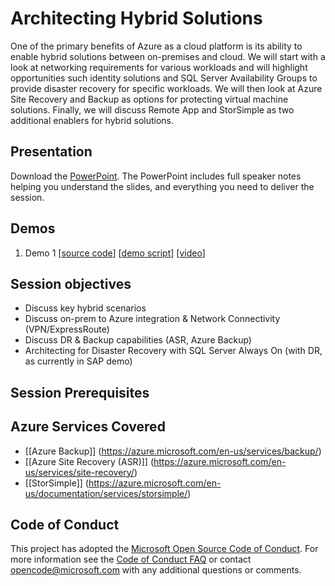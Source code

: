 # Architecting Hybrid Solutions
One of the primary benefits of Azure as a cloud platform is its ability to enable hybrid solutions between on-premises and cloud.  We will start with a look at networking requirements for various workloads and will highlight opportunities such identity solutions and SQL Server Availability Groups to provide disaster recovery for specific workloads.  We will then look at Azure Site Recovery and Backup as options for protecting virtual machine solutions.  Finally, we will discuss Remote App and StorSimple as two additional enablers for hybrid solutions.

## Presentation
Download the [PowerPoint](https://github.com/GSIAzureCOE/Hybrid/blob/master/Architecting%20Hybrid%20Solutions.pptx?raw=1).
The PowerPoint includes full speaker notes helping you understand the slides, and everything you need to deliver the session.

## Demos
1. Demo 1
[[source code](#TODO)]
[[demo script](#TODO)]
[[video](#TODO)]

## Session objectives
* Discuss key hybrid scenarios
* Discuss on-prem to Azure integration & Network Connectivity (VPN/ExpressRoute) 
* Discuss DR & Backup capabilities (ASR, Azure Backup)
* Architecting for Disaster Recovery with SQL Server Always On (with DR, as currently in SAP demo)

## Session Prerequisites


## Azure Services Covered
* [[Azure Backup]] (https://azure.microsoft.com/en-us/services/backup/)
* [[Azure Site Recovery (ASR)]] (https://azure.microsoft.com/en-us/services/site-recovery/)
* [[StorSimple]] (https://azure.microsoft.com/en-us/documentation/services/storsimple/)


## Code of Conduct

This project has adopted the [Microsoft Open Source Code of Conduct](https://opensource.microsoft.com/codeofconduct/). For more information see the [Code of Conduct FAQ](https://opensource.microsoft.com/codeofconduct/faq/) or contact [opencode@microsoft.com](mailto:opencode@microsoft.com) with any additional questions or comments.

